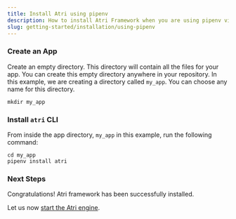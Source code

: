 ```yaml
---
title: Install Atri using pipenv
description: How to install Atri Framework when you are using pipenv virtual environment
slug: getting-started/installation/using-pipenv
---
```

### Create an App

Create an empty directory. This directory will contain all the files for your app. You can create this empty directory anywhere in your repository. In this example, we are creating a directory called `my_app`. You can choose any name for this directory.

```
mkdir my_app
```

### Install `atri` CLI

From inside the app directory, `my_app` in this example, run the following command:

```
cd my_app
pipenv install atri
```

### Next Steps

Congratulations! Atri framework has been successfully installed. 

Let us now [start the Atri engine](/docs/start-engine.md). 